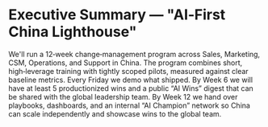 # Executive Summary — "AI‑First China Lighthouse"

We'll run a <span class="keyword highlight">12‑week</span> <span class="keyword">change‑management</span> program across Sales, Marketing, CSM, Operations, and Support in China. The program combines short, high‑leverage <span class="keyword">training</span> with tightly scoped <span class="keyword">pilots</span>, measured against clear <span class="keyword">baseline metrics</span>. Every <span class="keyword">Friday</span> we demo what shipped. By <span class="keyword">Week 6</span> we will have at least <span class="keyword">5 productionized wins</span> and a public <span class="keyword">“AI Wins”</span> digest that can be shared with the global leadership team. By <span class="keyword">Week 12</span> we hand over <span class="keyword">playbooks</span>, <span class="keyword">dashboards</span>, and an internal <span class="keyword">“AI Champion”</span> network so China can scale independently and showcase wins to the global team.

